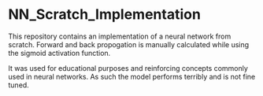 # NN_Scratch_Implementation

This repository contains an implementation of a neural network from scratch. Forward and back propogation is manually calculated while using the sigmoid activation function.

It was used for educational purposes and reinforcing concepts commonly used in neural networks. As such the model performs terribly and is not fine tuned. 
